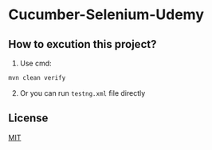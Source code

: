 # Cucumber-Selenium-Udemy


## How to excution this project?
1) Use cmd: 
```bash
mvn clean verify
```

2) Or you can run ```testng.xml``` file directly


## License
[MIT](https://choosealicense.com/licenses/mit/)
